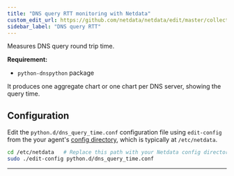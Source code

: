 ```yaml
---
title: "DNS query RTT monitoring with Netdata"
custom_edit_url: https://github.com/netdata/netdata/edit/master/collectors/python.d.plugin/dns_query_time/README.md
sidebar_label: "DNS query RTT"
---
```




Measures DNS query round trip time.

**Requirement:**

-   `python-dnspython` package

It produces one aggregate chart or one chart per DNS server, showing the query time.

## Configuration

Edit the `python.d/dns_query_time.conf` configuration file using `edit-config` from the your agent's [config
directory](/guides/step-by-step/step-04#find-your-netdataconf-file), which is typically at `/etc/netdata`.

```bash
cd /etc/netdata   # Replace this path with your Netdata config directory, if different, if different
sudo ./edit-config python.d/dns_query_time.conf
```

---


